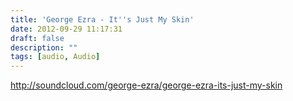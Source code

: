 ```yaml
---
title: 'George Ezra - It''s Just My Skin'
date: 2012-09-29 11:17:31
draft: false
description: ""
tags: [audio, Audio]
---
```


http://soundcloud.com/george-ezra/george-ezra-its-just-my-skin